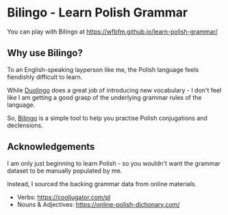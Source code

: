 # Bilingo - Learn Polish Grammar

You can play with Bilingo at https://wfbfm.github.io/learn-polish-grammar/

## Why use Bilingo?

To an English-speaking layperson like me, the Polish language feels fiendishly difficult to learn.

While [Duolingo](https://www.duolingo.com/) does a great job of introducing new vocabulary - I don't feel like I am getting a good grasp of the underlying
grammar rules of the language.

So, [Bilingo](https://wfbfm.github.io/learn-polish-grammar/) is a simple tool to help you practise Polish conjugations and declensions.

## Acknowledgements

I am only just beginning to learn Polish - so you wouldn't want the grammar dataset to be manually populated by me.

Instead, I sourced the backing grammar data from online materials.

- Verbs: https://cooljugator.com/pl
- Nouns & Adjectives: https://online-polish-dictionary.com/